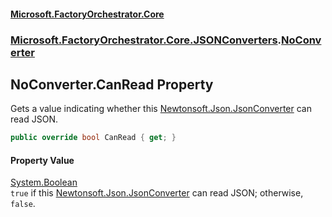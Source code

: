 #### [Microsoft.FactoryOrchestrator.Core](./Microsoft-FactoryOrchestrator-Core.md 'Microsoft.FactoryOrchestrator.Core')
### [Microsoft.FactoryOrchestrator.Core.JSONConverters](./Microsoft-FactoryOrchestrator-Core-JSONConverters.md 'Microsoft.FactoryOrchestrator.Core.JSONConverters').[NoConverter](./Microsoft-FactoryOrchestrator-Core-JSONConverters-NoConverter.md 'Microsoft.FactoryOrchestrator.Core.JSONConverters.NoConverter')
## NoConverter.CanRead Property
Gets a value indicating whether this [Newtonsoft.Json.JsonConverter](https://docs.microsoft.com/en-us/dotnet/api/Newtonsoft.Json.JsonConverter 'Newtonsoft.Json.JsonConverter') can read JSON.  
```csharp
public override bool CanRead { get; }
```
#### Property Value
[System.Boolean](https://docs.microsoft.com/en-us/dotnet/api/System.Boolean 'System.Boolean')  
`true` if this [Newtonsoft.Json.JsonConverter](https://docs.microsoft.com/en-us/dotnet/api/Newtonsoft.Json.JsonConverter 'Newtonsoft.Json.JsonConverter') can read JSON; otherwise, `false`.  
